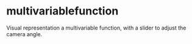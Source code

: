 # multivariablefunction
Visual representation a multivariable function, with a slider to adjust the camera angle.
